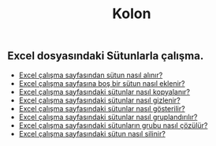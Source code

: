 ﻿---
title: Kolon
second_title: Aspose.Cells Cloud Documen
type: docs
url: /tr/columns/
aliases: [/working-with-columns/]
keywords: REST API, columns, spreadsheets, exce
description: "Cells.Cloud API, Excel için çalışır: Excel Çalışma Sayfasındaki sütunları gösterme"
weight: 100
---
## Excel dosyasındaki Sütunlarla çalışma.

- [Excel çalışma sayfasından sütun nasıl alınır?](/cells/tr/columns/get/)
- [Excel çalışma sayfasına boş bir sütun nasıl eklenir?](/cells/tr/columns/add/)
- [Excel çalışma sayfasındaki sütunlar nasıl kopyalanır?](/cells/tr/columns/copy/)
- [Excel çalışma sayfasındaki sütunlar nasıl gizlenir?](/cells/tr/columns/hide/)
- [Excel çalışma sayfasındaki sütunlar nasıl gösterilir?](/cells/tr/columns/unhide/)
- [Excel çalışma sayfasındaki sütunlar nasıl gruplandırılır?](/cells/tr/columns/group/)
- [Excel çalışma sayfasındaki sütunların grubu nasıl çözülür?](/cells/tr/columns/ungroup/)
- [Excel çalışma sayfasındaki sütun nasıl silinir?](/cells/tr/columns/delete/)


